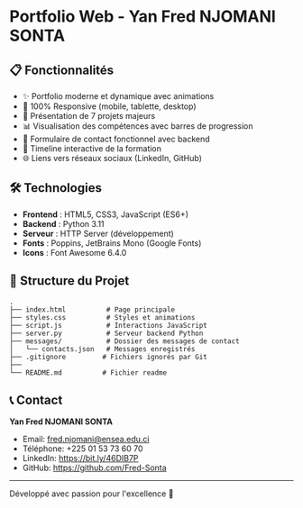 # Portfolio Web - Yan Fred NJOMANI SONTA

## 📋 Fonctionnalités

- ✨ Portfolio moderne et dynamique avec animations
- 📱 100% Responsive (mobile, tablette, desktop)
- 💼 Présentation de 7 projets majeurs
- 📊 Visualisation des compétences avec barres de progression
- 📝 Formulaire de contact fonctionnel avec backend
- 🎯 Timeline interactive de la formation
- 🌐 Liens vers réseaux sociaux (LinkedIn, GitHub)

## 🛠️ Technologies

- **Frontend** : HTML5, CSS3, JavaScript (ES6+)
- **Backend** : Python 3.11
- **Serveur** : HTTP Server (développement)
- **Fonts** : Poppins, JetBrains Mono (Google Fonts)
- **Icons** : Font Awesome 6.4.0

## 📁 Structure du Projet

```
.
├── index.html          # Page principale
├── styles.css          # Styles et animations
├── script.js           # Interactions JavaScript
├── server.py           # Serveur backend Python
├── messages/           # Dossier des messages de contact
│   └── contacts.json   # Messages enregistrés
├── .gitignore         # Fichiers ignorés par Git
├── 
└── README.md          # Fichier readme
```

## 📞 Contact

**Yan Fred NJOMANI SONTA**
- Email: fred.njomani@ensea.edu.ci
- Téléphone: +225 01 53 73 60 70
- LinkedIn: https://bit.ly/46DIB7P
- GitHub: https://github.com/Fred-Sonta

---

Développé avec passion pour l'excellence 🚀
